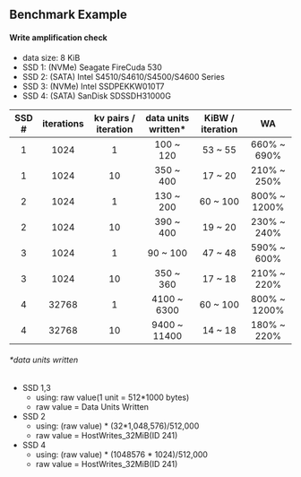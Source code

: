 ## Benchmark Example

#### Write amplification check

- data size: 8 KiB
- SSD 1: (NVMe) Seagate FireCuda 530
- SSD 2: (SATA) Intel S4510/S4610/S4500/S4600 Series
- SSD 3: (NVMe) Intel SSDPEKKW010T7
- SSD 4: (SATA) SanDisk SDSSDH31000G

| SSD # | iterations | kv pairs / iteration | data units written\* | KiBW / iteration | WA           |
|:-----:|:----------:|:--------------------:|:--------------------:|:----------------:|:------------:|
| 1     | 1024       | 1                    | 100 ~ 120            | 53 ~ 55          | 660% ~  690% |
| 1     | 1024       | 10                   | 350 ~ 400            | 17 ~ 20          | 210% ~  250% |
| 2     | 1024       | 1                    | 130 ~ 200            | 60 ~ 100         | 800% ~ 1200% |
| 2     | 1024       | 10                   | 390 ~ 400            | 19 ~ 20          | 230% ~  240% |
| 3     | 1024       | 1                    |  90 ~ 100            | 47 ~ 48          | 590% ~  600% |
| 3     | 1024       | 10                   | 350 ~ 360            | 17 ~ 18          | 210% ~  220% |
| 4     | 32768      | 1                    | 4100 ~ 6300          | 60 ~ 100         | 800% ~ 1200% |
| 4     | 32768      | 10                   | 9400 ~ 11400         | 14 ~ 18          | 180% ~  220% |

###### \*data units written

- SSD 1,3
    - using: raw value(1 unit = 512\*1000 bytes)
    - raw value = Data Units Written
- SSD 2
    - using: (raw value) \* (32\*1,048,576)/512,000
    - raw value = HostWrites\_32MiB(ID 241)
- SSD 4
    - using: (raw value) \* (1048576 \* 1024)/512,000
    - raw value = HostWrites\_32MiB(ID 241)
